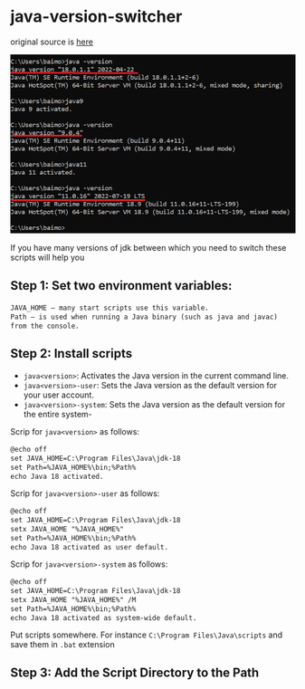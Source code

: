 # java-version-switcher


original source is [here](https://www.happycoders.eu/java/how-to-switch-multiple-java-versions-windows/)

![](https://github.com/4Aray2/java-version-switcher/blob/main/pic1.png)

If you have many versions of jdk between which you need to switch these scripts will help you

## Step 1: Set two environment variables:

    JAVA_HOME – many start scripts use this variable.
    Path – is used when running a Java binary (such as java and javac) from the console.

## Step 2: Install scripts

- `java<version>`: Activates the Java version in the current command line.
- `java<version>-user`: Sets the Java version as the default version for your user account.
- `java<version>-system`: Sets the Java version as the default version for the entire system-

Scrip for `java<version>` as follows:

    @echo off
    set JAVA_HOME=C:\Program Files\Java\jdk-18
    set Path=%JAVA_HOME%\bin;%Path%
    echo Java 18 activated.

Scrip for `java<version>-user` as follows:

    @echo off
    set JAVA_HOME=C:\Program Files\Java\jdk-18
    setx JAVA_HOME "%JAVA_HOME%"
    set Path=%JAVA_HOME%\bin;%Path%
    echo Java 18 activated as user default.

Scrip for `java<version>-system` as follows:

    @echo off
    set JAVA_HOME=C:\Program Files\Java\jdk-18
    setx JAVA_HOME "%JAVA_HOME%" /M
    set Path=%JAVA_HOME%\bin;%Path%
    echo Java 18 activated as system-wide default.

Put scripts somewhere. For instance `C:\Program Files\Java\scripts`
and save them in `.bat` extension


## Step 3: Add the Script Directory to the Path

